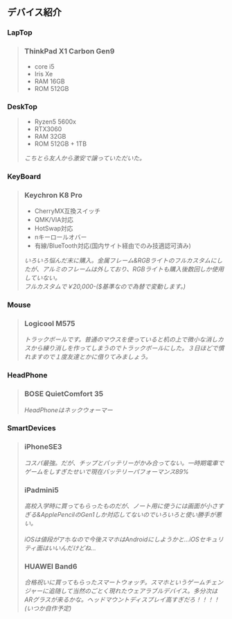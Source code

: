 ## デバイス紹介
### LapTop
> ### ThinkPad X1 Carbon Gen9
> - core i5
> - Iris Xe
> - RAM 16GB
> - ROM 512GB

### DeskTop
> - Ryzen5 5600x
> - RTX3060
> - RAM 32GB
> - ROM 512GB + 1TB
>
> *こちとら友人から激安で譲っていただいた。*

### KeyBoard
> ### Keychron K8 Pro
> - CherryMX互換スイッチ
> - QMK/VIA対応
> - HotSwap対応
> - nキーロールオバー
> - 有線/BlueTooth対応(国内サイト経由でのみ技適認可済み)
>
> *いろいろ悩んだ末に購入。金属フレーム&RGBライトのフルカスタムにしたが、アルミのフレームは外しており、RGBライトも購入後数回しか使用していない。<br>フルカスタムで￥20,000-($基準なので為替で変動します。)*

### Mouse
> ### Logicool M575
>
> *トラックボールです。普通のマウスを使っていると机の上で微小な消しカスから練り消しを作ってしまうのでトラックボールにした。３日ほどで慣れますので１度友達とかに借りてみましょう。*

### HeadPhone
> ### BOSE QuietComfort 35
>
> *HeadPhoneはネックウォーマー*

### SmartDevices
> ### iPhoneSE3
>
> *コスパ最強。だが、チップとバッテリーがかみ合ってない。一時期電車でゲームをしすぎたせいで現在バッテリーパフォーマンス89%*
>
> ### iPadmini5
>
> *高校入学時に買ってもらったものだが、ノート用に使うには画面が小さすぎる&ApplePencilのGen1しか対応してないのでいろいろと使い勝手が悪い。<br><br>iOSは値段が*アホ*なので今後スマホはAndroidにしようかと...iOSセキュリティ面はいいんだけどね...*
> <br>
> 
> ### HUAWEI Band6
>
> *合格祝いに買ってもらったスマートウォッチ。スマホというゲームチェンジャーに追随して当然のごとく現れたウェアラブルデバイス。多分次はARグラスが来るかな。ヘッドマウントディスプレイ高すぎだろ！！！！(いつか自作予定)*